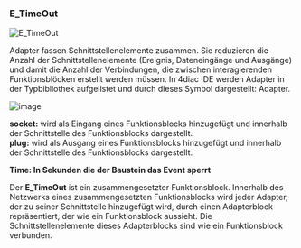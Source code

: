 ### E\_TimeOut

![E_TimeOut](https://user-images.githubusercontent.com/116869307/214142822-3b167702-112f-454a-a42f-62c5f7454561.png)

Adapter fassen Schnittstellenelemente zusammen. Sie reduzieren die Anzahl der Schnittstellenelemente (Ereignis, Dateneingänge und Ausgänge) und damit die Anzahl der Verbindungen, die zwischen interagierenden Funktionsblöcken erstellt werden müssen. In 4diac IDE werden Adapter in der Typbibliothek aufgelistet und durch dieses Symbol dargestellt: Adapter.

![image](https://user-images.githubusercontent.com/113907483/227964793-560506b2-d55d-49af-91b8-ce9130149477.png)

**socket:** wird als Eingang eines Funktionsblocks hinzugefügt und innerhalb der Schnittstelle des Funktionsblocks dargestellt.  
**plug:** wird als Ausgang eines Funktionsblocks hinzugefügt und innerhalb der Schnittstelle des Funktionsblocks dargestellt.

**Time: In Sekunden die der Baustein das Event sperrt**

Der **E\_TimeOut** ist ein zusammengesetzter Funktionsblock. Innerhalb des Netzwerks eines zusammengesetzten Funktionsblocks wird jeder Adapter, der zu seiner Schnittstelle hinzugefügt wird, durch einen Adapterblock repräsentiert, der wie ein Funktionsblock aussieht. Die Schnittstellenelemente dieses Adapterblocks sind wie ein Funktionsblock verbunden.
